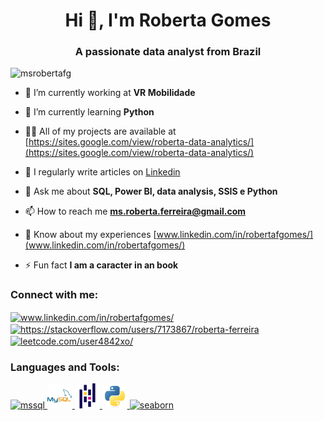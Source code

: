 <h1 align="center">Hi 👋, I'm Roberta Gomes</h1>
<h3 align="center">A passionate data analyst from Brazil</h3>

<p align="left"> <img src="https://komarev.com/ghpvc/?username=msrobertafg&label=Profile%20views&color=0e75b6&style=flat" alt="msrobertafg" /> </p>

- 🔭 I’m currently working at **VR Mobilidade**

- 🌱 I’m currently learning **Python**

- 👨‍💻 All of my projects are available at [https://sites.google.com/view/roberta-data-analytics/](https://sites.google.com/view/roberta-data-analytics/)

- 📝 I regularly write articles on [Linkedin](Linkedin)

- 💬 Ask me about **SQL, Power BI, data analysis, SSIS e Python**

- 📫 How to reach me **ms.roberta.ferreira@gmail.com**

- 📄 Know about my experiences [www.linkedin.com/in/robertafgomes/](www.linkedin.com/in/robertafgomes/)

- ⚡ Fun fact **I am a caracter in an book**

<h3 align="left">Connect with me:</h3>
<p align="left">
<a href="https://linkedin.com/in/www.linkedin.com/in/robertafgomes/" target="blank"><img align="center" src="https://raw.githubusercontent.com/rahuldkjain/github-profile-readme-generator/master/src/images/icons/Social/linked-in-alt.svg" alt="www.linkedin.com/in/robertafgomes/" height="30" width="40" /></a>
<a href="https://stackoverflow.com/users/https://stackoverflow.com/users/7173867/roberta-ferreira" target="blank"><img align="center" src="https://raw.githubusercontent.com/rahuldkjain/github-profile-readme-generator/master/src/images/icons/Social/stack-overflow.svg" alt="https://stackoverflow.com/users/7173867/roberta-ferreira" height="30" width="40" /></a>
<a href="https://www.leetcode.com/leetcode.com/user4842xo/" target="blank"><img align="center" src="https://raw.githubusercontent.com/rahuldkjain/github-profile-readme-generator/master/src/images/icons/Social/leet-code.svg" alt="leetcode.com/user4842xo/" height="30" width="40" /></a>
</p>

<h3 align="left">Languages and Tools:</h3>
<p align="left"> <a href="https://www.microsoft.com/en-us/sql-server" target="_blank" rel="noreferrer"> <img src="https://www.svgrepo.com/show/303229/microsoft-sql-server-logo.svg" alt="mssql" width="40" height="40"/> </a> <a href="https://www.mysql.com/" target="_blank" rel="noreferrer"> <img src="https://raw.githubusercontent.com/devicons/devicon/master/icons/mysql/mysql-original-wordmark.svg" alt="mysql" width="40" height="40"/> </a> <a href="https://pandas.pydata.org/" target="_blank" rel="noreferrer"> <img src="https://raw.githubusercontent.com/devicons/devicon/2ae2a900d2f041da66e950e4d48052658d850630/icons/pandas/pandas-original.svg" alt="pandas" width="40" height="40"/> </a> <a href="https://www.python.org" target="_blank" rel="noreferrer"> <img src="https://raw.githubusercontent.com/devicons/devicon/master/icons/python/python-original.svg" alt="python" width="40" height="40"/> </a> <a href="https://seaborn.pydata.org/" target="_blank" rel="noreferrer"> <img src="https://seaborn.pydata.org/_images/logo-mark-lightbg.svg" alt="seaborn" width="40" height="40"/> </a> </p>
